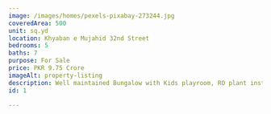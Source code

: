 ```yaml
---
image: /images/homes/pexels-pixabay-273244.jpg
coveredArea: 500
unit: sq.yd
location: Khyaban e Mujahid 32nd Street
bedrooms: 5
baths: 7
purpose: For Sale
price: PKR 9.75 Crore
imageAlt: property-listing
description: Well maintained Bungalow with Kids playroom, RO plant installed, 2 separate electric meters.
id: 1

---
```

